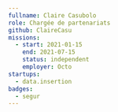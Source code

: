 ```yaml
---
fullname: Claire Casubolo
role: Chargée de partenariats
github: ClaireCasu
missions:
  - start: 2021-01-15
    end: 2021-07-15
    status: independent
    employer: Octo
startups:
  - data.insertion
badges:
  - segur
---
```


